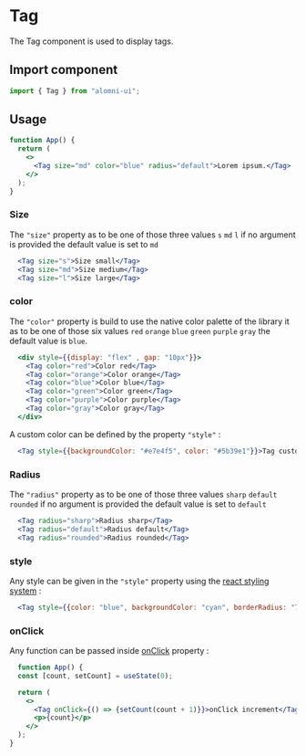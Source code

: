 # Tag

The Tag component is used to display tags.

## Import component

```jsx
import { Tag } from "alomni-ui";
```

## Usage

```jsx
function App() {
  return (
    <>
      <Tag size="md" color="blue" radius="default">Lorem ipsum.</Tag>
    </>
  );
}
```

### Size

The `"size"` property as to be one of those three values `s` `md` `l` if no argument is provided the default value is set to `md`

```jsx
  <Tag size="s">Size small</Tag>  
  <Tag size="md">Size medium</Tag>
  <Tag size="l">Size large</Tag>
```

### color

The `"color"` property is build to use the native color palette of the library it as to be one of those six values `red` `orange` `blue` `green` `purple` `gray` the default value is `blue`.

```jsx
  <div style={{display: "flex" , gap: "10px"}}>
    <Tag color="red">Color red</Tag>
    <Tag color="orange">Color orange</Tag>
    <Tag color="blue">Color blue</Tag>
    <Tag color="green">Color green</Tag>
    <Tag color="purple">Color purple</Tag>
    <Tag color="gray">Color gray</Tag>
  </div>
```

A custom color can be defined by the property `"style"` :

```jsx
  <Tag style={{backgroundColor: "#e7e4f5", color: "#5b39e1"}}>Tag custom color</Tag>
```

### Radius

The `"radius"` property as to be one of those three values `sharp` `default` `rounded` if no argument is provided the default value is set to `default`

```jsx
  <Tag radius="sharp">Radius sharp</Tag>
  <Tag radius="default">Radius default</Tag>
  <Tag radius="rounded">Radius rounded</Tag>
```

### style

Any style can be given in the `"style"` property using the [react styling system](https://www.w3schools.com/react/react_css.asp) :

```jsx
  <Tag style={{color: "blue", backgroundColor: "cyan", borderRadius: "7px", padding: "25px"}}>Custom style</Tag>
```


### onClick

Any function can be passed inside [onClick](https://reactjs.org/docs/handling-events.html) property :

```jsx
  function App() {
  const [count, setCount] = useState(0);

  return (
    <>
      <Tag onClick={() => {setCount(count + 1)}}>onClick increment</Tag>
      <p>{count}</p>
    </>
  );
}
```
